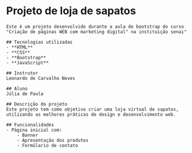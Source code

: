 # Projeto de loja de sapatos 

    Este é um projeto desenvolvido durante a aula de bootstrap do curso "Criação de páginas WEB com marketing digital" na instituição senai"

    ## Tecnologias utilizadas
    - **HTML**
    - **CSS**
    - **Bootstrap**
    - **JavaScript**

    ## Instrutor 
    Leonardo de Carvalho Neves

    ## Aluno
    Júlia de Paula

    ## Descrição do projeto
    Este projeto tem como objetivo criar uma loja virtual de sapatos, utilizando as melhores práticas de design e desenvolvimento web.

    ## Funcionalidades
    - Página inicial com:
        - Banner
        - Apresentação dos produtos
        - Formúlario de contato